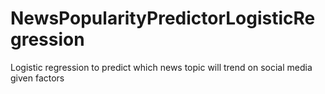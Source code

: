 # NewsPopularityPredictorLogisticRegression
Logistic regression to predict which news topic will trend on social media given factors
